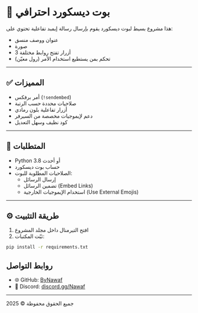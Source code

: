 # 🤖 بوت ديسكورد احترافي

هذا مشروع بسيط لبوت ديسكورد يقوم بإرسال رسالة إيمبد تفاعلية تحتوي على:
- عنوان ووصف منسق
- صورة
- 3 أزرار تفتح روابط مختلفة
- تحكم بمن يستطيع استخدام الأمر (رول معيّن)

---

## ✅ المميزات

- أمر برفكس (`!sendembed`)
- صلاحيات محددة حسب الرتبة
- أزرار تفاعلية بلون رمادي
- دعم لإيموجيات مخصصة من السيرفر
- كود نظيف وسهل التعديل

---

## 🧰 المتطلبات

- Python 3.8 أو أحدث
- حساب بوت ديسكورد
- الصلاحيات المطلوبة للبوت:
  - إرسال الرسائل
  - تضمين الرسائل (Embed Links)
  - استخدام الإيموجيات الخارجية (Use External Emojis)

---

## ⚙️ طريقة التثبيت

1. افتح التيرمنال داخل مجلد المشروع
2. ثبّت المكتبات:

```bash
pip install -r requirements.txt
```

## روابط التواصل

- 🌐 GitHub: [ByNawaf](https://github.com/i-close)
- 💬 Discord: [discord.gg/Nawaf](https://discord.gg/Ay4cqudf9r)

---


جميع الحقوق محفوظة © 2025

